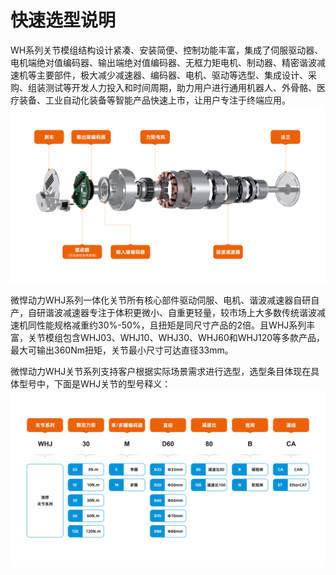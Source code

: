 # 快速选型说明

WH系列关节模组结构设计紧凑、安装简便、控制功能丰富，集成了伺服驱动器、电机端绝对值编码器、输出端绝对值编码器、无框力矩电机、制动器、精密谐波减速机等主要部件，极大减少减速器、编码器、电机、驱动等选型、集成设计、采购、组装测试等开发人力投入和时间周期，助力用户进行通用机器人、外骨骼、医疗装备、工业自动化装备等智能产品快速上市，让用户专注于终端应用。
![alt text](../quickUseManual/doc/关节结构说明.png)

微悍动力WHJ系列一体化关节所有核心部件驱动伺服、电机、谐波减速器自研自产，自研谐波减速器专注于体积更微小、自重更轻量，较市场上大多数传统谐波减速机同性能规格减重约30%-50%，且扭矩是同尺寸产品的2倍。且WHJ系列丰富，关节模组包含WHJ03、WHJ10、WHJ30、WHJ60和WHJ120等多款产品，最大可输出360Nm扭矩，关节最小尺寸可达直径33mm。

微悍动力WHJ关节系列支持客户根据实际场景需求进行选型，选型条目体现在具体型号中，下面是WHJ关节的型号释义：
![alt text](../quickUseManual/doc/关节型号说明.png)
